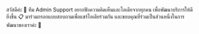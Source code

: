 สวัสดีค่ะ 👋
ทีม Admin Support อยากฟังความคิดเห็นและไอเดียจากทุกคน เพื่อพัฒนาบริการให้ดียิ่งขึ้น
📋 มาร่วมกรอกแบบสอบถามเพื่อแชร์ไอเดียร่วมกัน
และขอบคุณที่ร่วมเป็นส่วนหนึ่งในการพัฒนาของเราค่ะ 🙏
